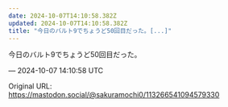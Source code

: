 ```yaml
---
date: 2024-10-07T14:10:58.382Z
updated: 2024-10-07T14:10:58.382Z
title: "今日のバルト9でちょうど50回目だった。[...]"
---
```


<p>今日のバルト9でちょうど50回目だった。</p>

&mdash; 2024-10-07 14:10:58 UTC

Original URL: https://mastodon.social/@sakuramochi0/113266541094579330
